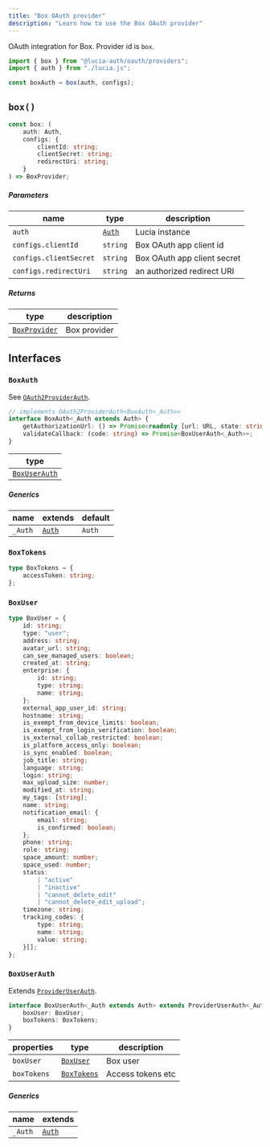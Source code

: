```yaml
---
title: "Box OAuth provider"
description: "Learn how to use the Box OAuth provider"
---
```


OAuth integration for Box. Provider id is `box`.

```ts
import { box } from "@lucia-auth/oauth/providers";
import { auth } from "./lucia.js";

const boxAuth = box(auth, configs);
```

## `box()`

```ts
const box: (
	auth: Auth,
	configs: {
		clientId: string;
		clientSecret: string;
		redirectUri: string;
	}
) => BoxProvider;
```

##### Parameters

| name                   | type                                       | description                 |
| ---------------------- | ------------------------------------------ | --------------------------- |
| `auth`                 | [`Auth`](/reference/lucia/interfaces/auth) | Lucia instance              |
| `configs.clientId`     | `string`                                   | Box OAuth app client id     |
| `configs.clientSecret` | `string`                                   | Box OAuth app client secret |
| `configs.redirectUri`  | `string`                                   | an authorized redirect URI  |

##### Returns

| type                          | description  |
| ----------------------------- | ------------ |
| [`BoxProvider`](#boxprovider) | Box provider |

## Interfaces

### `BoxAuth`

See [`OAuth2ProviderAuth`](/reference/oauth/interfaces/oauth2providerauth).

```ts
// implements OAuth2ProviderAuth<BoxAuth<_Auth>>
interface BoxAuth<_Auth extends Auth> {
	getAuthorizationUrl: () => Promise<readonly [url: URL, state: string]>;
	validateCallback: (code: string) => Promise<BoxUserAuth<_Auth>>;
}
```

| type                          |
| ----------------------------- |
| [`BoxUserAuth`](#boxuserauth) |

##### Generics

| name    | extends                                    | default |
| ------- | ------------------------------------------ | ------- |
| `_Auth` | [`Auth`](/reference/lucia/interfaces/auth) | `Auth`  |

### `BoxTokens`

```ts
type BoxTokens = {
	accessToken: string;
};
```

### `BoxUser`

```ts
type BoxUser = {
	id: string;
	type: "user";
	address: string;
	avatar_url: string;
	can_see_managed_users: boolean;
	created_at: string;
	enterprise: {
		id: string;
		type: string;
		name: string;
	};
	external_app_user_id: string;
	hostname: string;
	is_exempt_from_device_limits: boolean;
	is_exempt_from_login_verification: boolean;
	is_external_collab_restricted: boolean;
	is_platform_access_only: boolean;
	is_sync_enabled: boolean;
	job_title: string;
	language: string;
	login: string;
	max_upload_size: number;
	modified_at: string;
	my_tags: [string];
	name: string;
	notification_email: {
		email: string;
		is_confirmed: boolean;
	};
	phone: string;
	role: string;
	space_amount: number;
	space_used: number;
	status:
		| "active"
		| "inactive"
		| "cannot_delete_edit"
		| "cannot_delete_edit_upload";
	timezone: string;
	tracking_codes: {
		type: string;
		name: string;
		value: string;
	}[];
};
```

### `BoxUserAuth`

Extends [`ProviderUserAuth`](/reference/oauth/interfaces/provideruserauth).

```ts
interface BoxUserAuth<_Auth extends Auth> extends ProviderUserAuth<_Auth> {
	boxUser: BoxUser;
	boxTokens: BoxTokens;
}
```

| properties  | type                      | description       |
| ----------- | ------------------------- | ----------------- |
| `boxUser`   | [`BoxUser`](#boxuser)     | Box user          |
| `boxTokens` | [`BoxTokens`](#boxtokens) | Access tokens etc |

##### Generics

| name    | extends                                    |
| ------- | ------------------------------------------ |
| `_Auth` | [`Auth`](/reference/lucia/interfaces/auth) |
